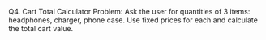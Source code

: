 Q4. Cart Total Calculator
Problem: Ask the user for quantities of 3 items: headphones, charger, phone case. Use fixed prices for each and calculate the total cart value.